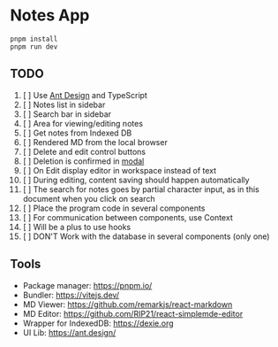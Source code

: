 # Notes App

```shell
pnpm install
pnpm run dev
```

## TODO
1. [ ] Use [Ant Design](https://ant.design/) and TypeScript
2. [ ] Notes list in sidebar
3. [ ] Search bar in sidebar
4. [ ] Area for viewing/editing notes
5. [ ] Get notes from Indexed DB
6. [ ] Rendered MD from the local browser
7. [ ] Delete and edit control buttons
8. [ ] Deletion is confirmed in [modal](https://ant.design/components/modal/)
9. [ ] On Edit display editor in workspace instead of text
10. [ ] During editing, content saving should happen automatically
11. [ ] The search for notes goes by partial character input, as in this document when you click on search
12. [ ] Place the program code in several components
13. [ ] For communication between components, use Context
14. [ ] Will be a plus to use hooks
15. [ ] DON'T Work with the database in several components (only one)

## Tools
- Package manager: https://pnpm.io/
- Bundler: https://vitejs.dev/
- MD Viewer: https://github.com/remarkjs/react-markdown
- MD Editor: https://github.com/RIP21/react-simplemde-editor
- Wrapper for IndexedDB: https://dexie.org
- UI Lib: https://ant.design/

